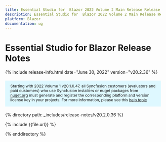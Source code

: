 ```yaml
---
title: Essential Studio for  Blazor 2022 Volume 2 Main Release Release Notes  
description: Essential Studio for  Blazor 2022 Volume 2 Main Release Release Notes  
platform: Blazor
documentation: ug
---
```


# Essential Studio for  Blazor  Release Notes  

{% include release-info.html date="June 30, 2022"  version="v20.2.36" %} 

<style>
#license {
    font-size: .88em!important;
margin-top: 1.5em;     margin-bottom: 1.5em;
    background-color: #def8ff;
    padding: 10px 17px 14px;
}
</style>


<div id="license">
Starting with 2022 Volume 1 v20.1.0.47, all Syncfusion customers (evaluators and paid customers) who use Syncfusion installers or nuget packages from <a href="https://www.nuget.org/packages?q=Syncfusion">nuget.org</a> must generate and register the corresponding platform and version license key in your projects.
For more information, please see this <a href="https://help.syncfusion.com/common/essential-studio/licensing/license-key">help topic</a>
</div>



{% directory path: _includes/release-notes/v20.2.0.36 %}

{% include {{file.url}} %}

{% enddirectory %}
